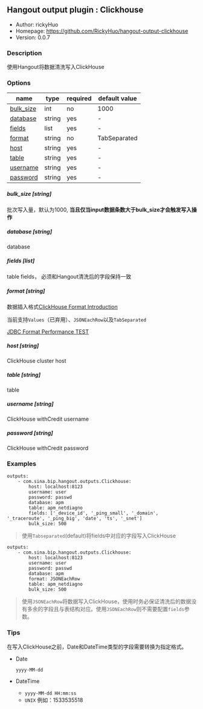 ## Hangout output plugin : Clickhouse

* Author: rickyHuo
* Homepage: https://github.com/RickyHuo/hangout-output-clickhouse
* Version: 0.0.7

### Description

使用Hangout将数据清洗写入ClickHouse

### Options

| name | type | required | default value |
| --- | --- | --- | --- |
| [bulk_size](#bulk_size-list) | int | no | 1000 |
| [database](#database-string) | string | yes | - |
| [fields](#fields-list) | list | yes | - |
| [format](#format-string) | string | no | TabSeparated |
| [host](#host-string) | string | yes | - |
| [table](#table-string) | string | yes | - |
| [username](#username-string) | string | yes | - |
| [password](#password-string) | string | yes | - |

##### bulk_size [string]

批次写入量，默认为1000, **当且仅当input数据条数大于bulk_size才会触发写入操作**

##### database [string]

database

##### fields [list]

table fields， 必须和Hangout清洗后的字段保持一致

##### format [string]

数据插入格式[ClickHouse Format Introduction](https://clickhouse.yandex/docs/en/formats/)

当前支持`Values`（已弃用）、`JSONEachRow`以及`TabSeparated`

[JDBC Format Performance TEST](./docs/jdbc_format_performance.md)

##### host [string]

ClickHouse cluster host

##### table [string]

table

##### username [string]

ClickHouse withCredit username

##### password [string]

ClickHouse withCredit password

### Examples

```
outputs:
    - com.sina.bip.hangout.outputs.Clickhouse:
        host: localhost:8123
        username: user
        password: passwd
        database: apm
        table: apm_netdiagno
        fields: ['_device_id', '_ping_small', '_domain', '_traceroute', '_ping_big', 'date', 'ts', '_snet']
        bulk_size: 500
```

> 使用`Tabseparated`(default)将fields中对应的字段写入ClickHouse

```
outputs:
    - com.sina.bip.hangout.outputs.Clickhouse:
        host: localhost:8123
        username: user
        password: passwd
        database: apm
        format: JSONEachRow
        table: apm_netdiagno
        bulk_size: 500
```
> 使用`JSONEachRow`将数据写入ClickHouse，使用时务必保证清洗后的数据没有多余的字段且与表结构对应。使用`JSONEachRow`则不需要配置`fields`参数。


### Tips

在写入ClickHouse之前，Date和DateTime类型的字段需要转换为指定格式。

- Date

    `yyyy-MM-dd`

- DateTime

    - `yyyy-MM-dd HH:mm:ss`
    - `UNIX` 例如：1533535518
